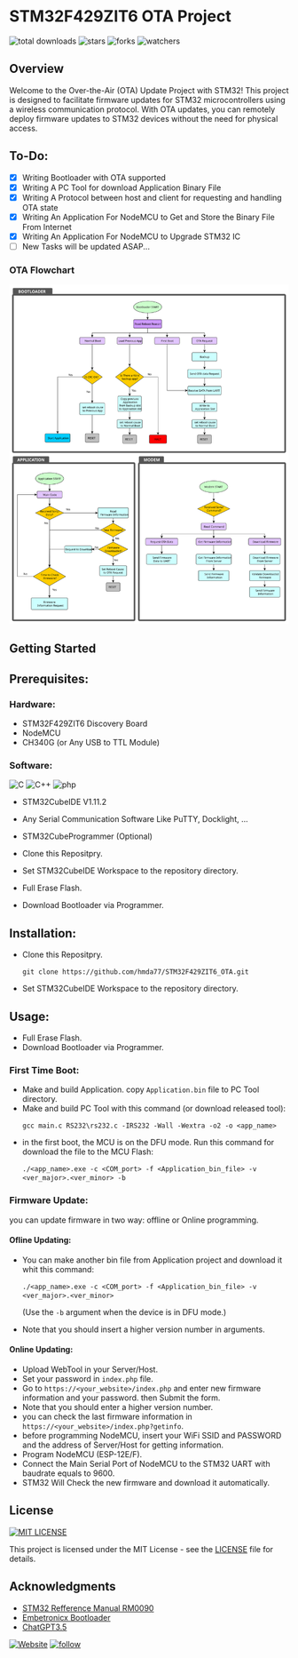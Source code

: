 # STM32F429ZIT6 OTA Project
![total downloads](https://img.shields.io/github/downloads/hmda77/STM32F429ZIT6_OTA/total.svg)
![stars](https://img.shields.io/github/stars/hmda77/STM32F429ZIT6_OTA.svg)
![forks](https://img.shields.io/github/forks/hmda77/STM32F429ZIT6_OTA.svg)
![watchers](https://img.shields.io/github/watchers/hmda77/STM32F429ZIT6_OTA.svg)
## Overview
Welcome to the Over-the-Air (OTA) Update Project with STM32! This project is designed to facilitate firmware updates for STM32 microcontrollers using a wireless communication protocol. With OTA updates, you can remotely deploy firmware updates to STM32 devices without the need for physical access.

## To-Do:

- [x] Writing Bootloader with OTA supported
- [x] Writing A PC Tool for download Application Binary File
- [x] Writing A Protocol between host and client for requesting and handling OTA state
- [x] Writing An Application For NodeMCU to Get and Store the Binary File From Internet
- [x] Writing An Application For NodeMCU to Upgrade STM32 IC
- [ ] New Tasks will be updated ASAP...

### OTA Flowchart
![OTA Flowchart](./images/OTA_Flowchart.svg)

## Getting Started

## Prerequisites:
### Hardware:
- STM32F429ZIT6 Discovery Board
- NodeMCU
- CH340G (or Any USB to TTL Module)

### Software:
![C](https://img.shields.io/badge/C-00599C?style=for-the-badge&logo=c&logoColor=white)
![C++](https://img.shields.io/badge/C%2B%2B-00599C?style=for-the-badge&logo=c%2B%2B&logoColor=white)
![php](https://img.shields.io/badge/PHP-777BB4?style=for-the-badge&logo=php&logophpor=white)
- STM32CubeIDE V1.11.2
- Any Serial Communication Software Like PuTTY, Docklight, ...
- STM32CubeProgrammer (Optional)

- Clone this Repositpry.
- Set STM32CubeIDE Workspace to the repository directory.
- Full Erase Flash.
- Download Bootloader via Programmer.

## Installation:
- Clone this Repositpry.
  ```
  git clone https://github.com/hmda77/STM32F429ZIT6_OTA.git
  ```
- Set STM32CubeIDE Workspace to the repository directory.

## Usage:
- Full Erase Flash.
- Download Bootloader via Programmer.

### First Time Boot:
- Make and build Application. copy `Application.bin` file to PC Tool directory.
- Make and build PC Tool with this command (or download released tool):
  ```
  gcc main.c RS232\rs232.c -IRS232 -Wall -Wextra -o2 -o <app_name>
  ```
- in the first boot, the MCU is on the DFU mode. Run this command for download the file to the MCU Flash:
  ```
  ./<app_name>.exe -c <COM_port> -f <Application_bin_file> -v <ver_major>.<ver_minor> -b
  ```
### Firmware Update:

you can update firmware in two way: offline or Online programming. 

#### Ofline Updating:
- You can make another bin file from Application project and download it whit this command:
  ```
  ./<app_name>.exe -c <COM_port> -f <Application_bin_file> -v <ver_major>.<ver_minor>
  ```
  (Use the `-b` argument when the device is in DFU mode.)

- Note that you should insert a higher version number in arguments.

#### Online Updating:
- Upload WebTool in your Server/Host.
- Set your password in `index.php` file.
- Go to `https://<your_website>/index.php` and enter new firmware information and your password. then Submit the form.
- Note that you should enter a higher version number.
- you can check the last firmware information in `https://<your_website>/index.php?getinfo`.
- before programming NodeMCU, insert your WiFi SSID and PASSWORD and the address of Server/Host for getting information.
- Program NodeMCU (ESP-12E/F).
- Connect the Main Serial Port of NodeMCU to the STM32 UART with baudrate equals to 9600.
- STM32 Will Check the new firmware and download it automatically.

## License
[![MIT LICENSE](https://img.shields.io/github/license/hmda77/STM32F429ZIT6_OTA.svg)](LICENSE)

This project is licensed under the MIT License - see the [LICENSE](LICENSE) file for details.

## Acknowledgments
- [STM32 Refference Manual RM0090](https://www.st.com/resource/en/reference_manual/dm00031020-stm32f405-415-stm32f407-417-stm32f427-437-and-stm32f429-439-advanced-arm-based-32-bit-mcus-stmicroelectronics.pdf)
- [Embetronicx Bootloader](https://github.com/Embetronicx/STM32-Bootloader/blob/main/)
- [ChatGPT3.5](https://chat.openai.com)

[![Website](https://img.shields.io/badge/website-000000?style=for-the-badge&logo=About.me&logoColor=white)](https://hamidarabsorkhi.ir/eng)
[![follow](https://img.shields.io/github/followers/hmda77.svg?style=social&label=Follow&maxAge=2592000)](https://github.com/hmda77)
